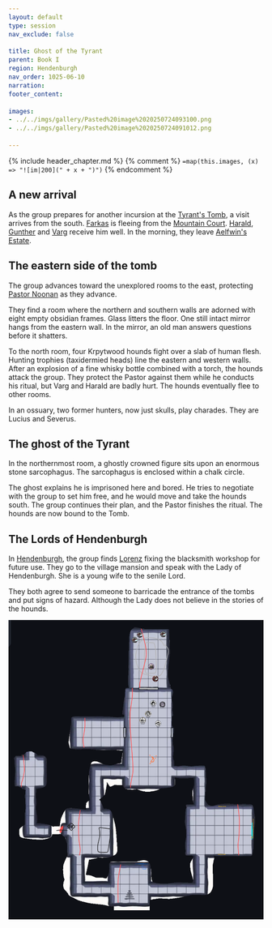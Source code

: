 ```yaml
---
layout: default
type: session
nav_exclude: false

title: Ghost of the Tyrant
parent: Book I
region: Hendenburgh
nav_order: 1025-06-10
narration: 
footer_content: 

images:
- ../../imgs/gallery/Pasted%20image%2020250724093100.png
- ../../imgs/gallery/Pasted%20image%2020250724091012.png

---
```


{% include header_chapter.md %}
{% comment %}
`=map(this.images, (x) => "![im|200](" + x + ")")`
{% endcomment %}

## A new arrival

As the group prepares for another incursion at the [Tyrant's Tomb](../../directory/Kryptwood/TyrantsTomb.md), a visit arrives from the south.
[Farkas](../../directory/DuskmeadowFringe/Farkas.md) is fleeing from the [Mountain Court](../../directory/DuskmeadowFringe/MountainCourt.md).
[Harald](../../directory/Kryptwood/Harald.md), [Gunther](../../directory/DuskmeadowFringe/Gunther.md) and [Varg](../../directory/DuskmeadowFringe/Varg.md) receive him well.
In the morning, they leave [Aelfwin's Estate](../../directory/Kryptwood/AelfwinEstate.md).

## The eastern side of the tomb

The group advances toward the unexplored rooms to the east, protecting [Pastor Noonan](../../directory/Kryptwood/PastorNoonan.md) as they advance.

They find a room where the northern and southern walls are adorned with eight empty obsidian frames.
Glass litters the floor.
One still intact mirror hangs from the eastern wall.
In the mirror, an old man answers questions before it shatters.

To the north room, four Krpytwood hounds fight over a slab of human flesh.
Hunting trophies (taxidermied heads) line the eastern and western walls.
After an explosion of a fine whisky bottle combined with a torch, the hounds attack the group.
They protect the Pastor against them while he conducts his ritual, but Varg and Harald are badly hurt.
The hounds eventually flee to other rooms.

In an ossuary, two former hunters, now just skulls, play charades.
They are Lucius and Severus.

## The ghost of the Tyrant

In the northernmost room, a ghostly crowned figure sits upon an enormous stone sarcophagus.
The sarcophagus is enclosed within a chalk circle.

The ghost explains he is imprisoned here and bored.
He tries to negotiate with the group to set him free, and he would move and take the hounds south.
The group continues their plan, and the Pastor finishes the ritual.
The hounds are now bound to the Tomb.

## The Lords of Hendenburgh

In [Hendenburgh](../../directory/Kryptwood/Hendenburgh.md), the group finds [Lorenz](../../directory/DuskmeadowFringe/Lorenz.md) fixing the blacksmith workshop for future use.
They go to the village mansion and speak with the Lady of Hendenburgh.
She is a young wife to the senile Lord.

They both agree to send someone to barricade the entrance of the tombs and put signs of hazard.
Although the Lady does not believe in the stories of the hounds.

![](../../imgs/gallery/Pasted%20image%2020250724091012.png)